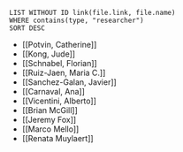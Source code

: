 ```dataview
LIST WITHOUT ID link(file.link, file.name)
WHERE contains(type, "researcher")
SORT DESC
```
- [[Potvin, Catherine]]
- [[Kong, Jude]]
- [[Schnabel, Florian]]
- [[Ruiz-Jaen, Maria C.]]
- [[Sanchez-Galan, Javier]]
- [[Carnaval, Ana]]
- [[Vicentini, Alberto]]
- [[Brian McGill]]
- [[Jeremy Fox]]
- [[Marco Mello]]
- [[Renata Muylaert]]

